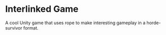 # Interlinked Game

A cool Unity game that uses rope to make interesting gameplay in a horde-survivor format.
